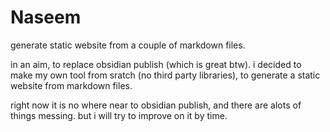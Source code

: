 # Naseem
generate static website from a couple of markdown files.

in an aim, to replace obsidian publish (which is great btw). i decided to make my own tool from sratch (no third party libraries), to generate a static website from markdown files.

right now it is no where near to obsidian publish, and there are alots of things messing. but i will try to improve on it by time.
